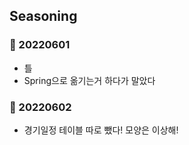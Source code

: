 ## Seasoning

### :seedling: 20220601
* 틀
* Spring으로 옮기는거 하다가 말았다

### :seedling: 20220602
* 경기일정 테이블 따로 뺐다! 모양은 이상해!